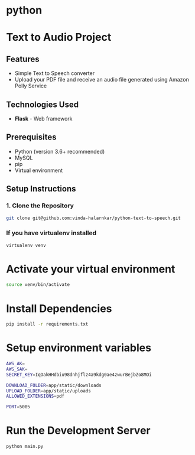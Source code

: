# python

# Text to Audio Project

## Features

- Simple Text to Speech converter
- Upload your PDF file and receive an audio file generated using Amazon Polly Service

## Technologies Used

- **Flask** - Web framework

## Prerequisites

- Python (version 3.6+ recommended)
- MySQL
- pip
- Virtual environment

## Setup Instructions

### 1. Clone the Repository

```bash
git clone git@github.com:vinda-halarnkar/python-text-to-speech.git
```

### If you have virtualenv installed
```bash
virtualenv venv
```

# Activate your virtual environment
```bash
source venv/bin/activate
```

# Install Dependencies
```bash
pip install -r requirements.txt
```

# Setup environment variables
```bash
AWS_AK=
AWS_SAK=
SECRET_KEY=IqOakHHdbiu98dnhjflz4a9kdg0ae4zwurBejbZo8MOi

DOWNLOAD_FOLDER=app/static/downloads
UPLOAD_FOLDER=app/static/uploads
ALLOWED_EXTENSIONS=pdf

PORT=5005
```




# Run the Development Server
```bash
python main.py
```




